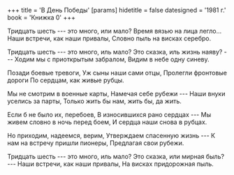 +++
title = 'В День Победы'
[params]
  hidetitle = false
  datesigned = '1981 г.'
  book = 'Книжка 0'
+++
<!-- В День Победы -->

Тридцать шесть --- это много, или мало?
Время вязью на лица легло...
Наши встречи, как наши привалы,
Словно пыль на висках серебро.

Тридцать шесть --- это много, иль мало?
Это сказка, иль жизнь наяву? ---
Ходим мы с приоткрытым забралом,
Видим в небе одну синеву.

Позади боевые тревоги,
Уж сыны наши сами отцы,
Пролегли фронтовые дороги<!-- Исправление автора: Но легли фронтовые дороги -->
По сердцам, как живые рубцы.<!-- Исправление автора: На сердца, как живые рубцы. -->

Мы не смотрим в военные карты,
Намечая себе рубежи ---
Наши внуки уселись за парты,
Только жить бы нам, жить бы, да жить.

Если б не было их, перебоев,
В износившихся рано сердцах ---
Мы живем словно в ночь перед боем,
И сердца наши снова в рубцах.

Но приходим, надеемся, верим,
Утверждаем спасенную жизнь ---
К нам на встречу пришли пионеры,
Предлагая свои рубежи.

Тридцать шесть --- это много, иль мало?
Это сказка, или мирная быль? ---
Наши встречи, как наши привалы,
На висках придорожная пыль.

<!-- 1981 год. -->
<!-- Книжка 0 -->
<!-- Книжка 2 -->
